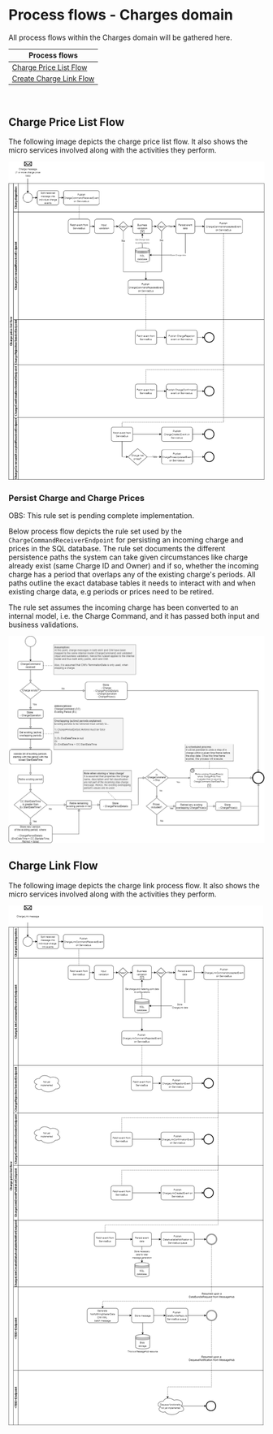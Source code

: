 # Process flows - Charges domain

All process flows within the Charges domain will be gathered here.

| Process flows |
|-------------------|
|[Charge Price List Flow](#Charge-Price-List-Flow)|
|[Create Charge Link Flow](#Create-Charge-Link-Flow)|
<br>

## Charge Price List Flow

The following image depicts the charge price list flow.
It also shows the micro services involved along with the activities they perform.

![Charge flow](images/ChargePriceListProcessFlow.png)

### Persist Charge and Charge Prices

OBS: This rule set is pending complete implementation.

Below process flow depicts the rule set used by the `ChargeCommandReceiverEndpoint` for persisting an incoming charge and prices in the SQL database.
The rule set documents the different persistence paths the system can take given circumstances like charge already exist (same Charge ID and Owner) and if so, whether the incoming charge has a period that overlaps any of the existing charge's periods.
All paths outline the exact database tables it needs to interact with and when existing charge data, e.g periods or prices need to be retired.

The rule set assumes the incoming charge has been converted to an internal model, i.e. the Charge Command, and it has passed both input and business validations.

![Persist charge](images/PersistingChargesRuleSet_ProcessFlow.png)

## Charge Link Flow

The following image depicts the charge link process flow.
It also shows the micro services involved along with the activities they perform.

![Charge link flow](images/CreateChargeLinkProcessFlow.png)
